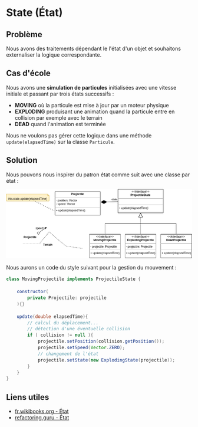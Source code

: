 # State (État)

## Problème

Nous avons des traitements dépendant le l'état d'un objet et souhaitons externaliser la logique correspondante.

## Cas d'école

Nous avons une **simulation de particules** initialisées avec une vitesse initiale et passant par trois états successifs :

* **MOVING** où la particule est mise à jour par un moteur physique
* **EXPLODING** produisant une animation quand la particule entre en collision par exemple avec le terrain
* **DEAD** quand l'animation est terminée

Nous ne voulons pas gérer cette logique dans une méthode `update(elapsedTime)` sur la classe `Particule`.

## Solution

Nous pouvons nous inspirer du patron état comme suit avec une classe par état :

![UML State Projectile](uml/UML_State-Projectile.drawio.png)

Nous aurons un code du style suivant pour la gestion du mouvement :

```java
class MovingProjectile implements ProjectileState {

    constructor(
        private Projectile: projectile
    ){}

    update(double elapsedTime){
        // calcul du déplacement...
        // détection d'une éventuelle collision
        if ( collision != null ){
            projectile.setPosition(collision.getPosition()); 
            projectile.setSpeed(Vector.ZERO);
            // changement de l'état
            projectile.setState(new ExplodingState(projectile));
        }
    }
}
```


## Liens utiles

* [fr.wikibooks.org - État](https://fr.wikibooks.org/wiki/Patrons_de_conception/%C3%89tat)
* [refactoring.guru - État](https://refactoring.guru/fr/design-patterns/state)
